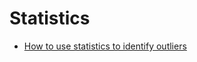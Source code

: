 # Statistics

- [How to use statistics to identify outliers](https://machinelearningmastery.com/how-to-use-statistics-to-identify-outliers-in-data/)